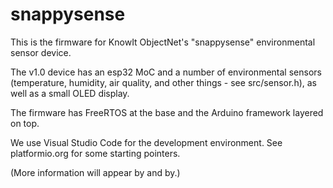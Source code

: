 # snappysense

This is the firmware for KnowIt ObjectNet's "snappysense" environmental sensor device.

The v1.0 device has an esp32 MoC and a number of environmental sensors (temperature, humidity,
air quality, and other things - see src/sensor.h), as well as a small OLED display.

The firmware has FreeRTOS at the base and the Arduino framework layered on top.

We use Visual Studio Code for the development environment.  See platformio.org for some
starting pointers.  

(More information will appear by and by.)
